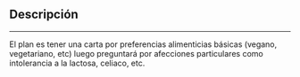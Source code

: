 ## Descripción
---
El plan es tener una carta por preferencias alimenticias básicas (vegano, vegetariano, etc) luego preguntará por afecciones particulares como intolerancia a la lactosa, celiaco, etc.
